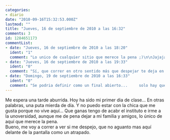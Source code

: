 ```yaml
---
categories:
- diario
date: "2010-09-16T15:32:53.000Z"
lastmod: ""
title: "Jueves, 16 de septiembre de 2010 a las 16:32"
comments: 3
id: 1284651173
commentList:
- date: "Jueves, 16 de septiembre de 2010 a las 18:20"
  ident: "1"
  comment: "Lo unico de cualquier sitio que merece la pena ;)\n\nJajaja siento decirlo asi, pero vaya susto que me lleve cuando vi lo de \"me voy a correr\"... Tengo la mente sucia :("
- date: "Jueves, 16 de septiembre de 2010 a las 19:33"
  ident: "0"
  comment: "Sí, que correr en otro sentido más que despejar te deja en estado de sopor y sin sangre (en la cabeza, que no somos vampiros)."
- date: "Domingo, 19 de septiembre de 2010 a las 16:33"
  ident: "0"
  comment: "Se podria definir como un final abierto...     solo hay que tergiversarlo de la forma que mas te apetezca."
---
```


Me espera una tarde aburrida. Hoy ha sido mi primer dia de clase... En otras palabras, una puta mierda de día. Y no puedo estar con la chica que me gusta porque no vive aquí... Que ganas tengo de acabr el instituto e irme a la unoversidad, aunque me de pena dejar a mi familia y amigos, lo único de aquí que merece la pena.  
Bueno, me voy a correr a ver si me despejo, que no aguanto mas aquí delante de la pantalla como un atrapado.